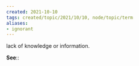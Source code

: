 ```yaml
---
created: 2021-10-10
tags: created/topic/2021/10/10, node/topic/term
aliases:
- ignorant
---
```


lack of knowledge or information.

**See**:: 


